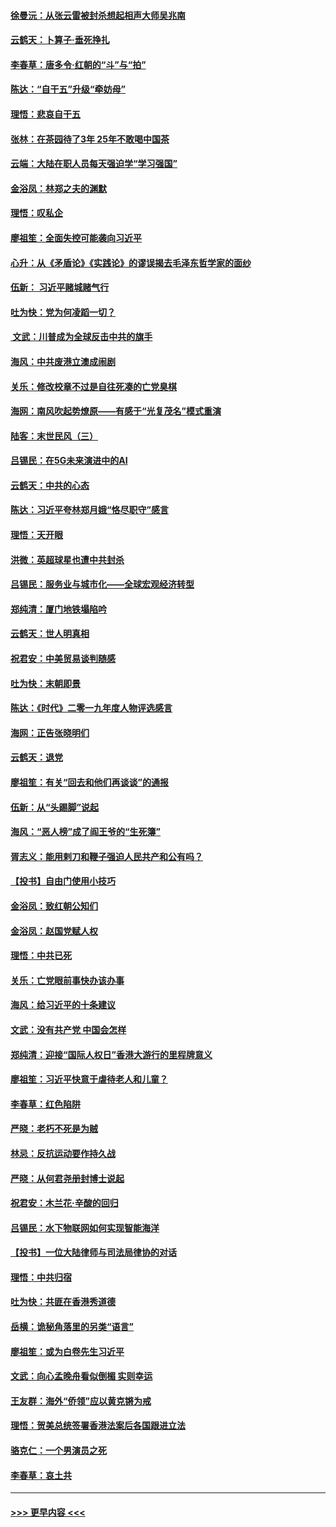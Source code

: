 #### [徐曼沅：从张云雷被封杀想起相声大师吴兆南](../pages/nsc993/n11741816.md?t=12241833) 
#### [云鹤天：卜算子‧垂死挣扎](../pages/nsc993/n11739956.md?t=12241833) 
#### [李春草：唐多令‧红朝的“斗”与“拍”](../pages/nsc993/n11739830.md?t=12241833) 
#### [陈达：“自干五”升级“牵妨母”](../pages/nsc993/n11739724.md?t=12241833) 
#### [理悟：悲哀自干五](../pages/nsc993/n11739547.md?t=12241833) 
#### [张林：在茶园待了3年 25年不敢喝中国茶](../pages/nsc993/n11739240.md?t=12241833) 
#### [云端：大陆在职人员每天强迫学“学习强国”](../pages/nsc993/n11738735.md?t=12241833) 
#### [金浴凤：林郑之夫的渊默](../pages/nsc993/n11737735.md?t=12241833) 
#### [理悟：叹私企](../pages/nsc993/n11737715.md?t=12241833) 
#### [廖祖笙：全面失控可能袭向习近平](../pages/nsc993/n11737704.md?t=12241833) 
#### [心升：从《矛盾论》《实践论》的谬误揭去毛泽东哲学家的面纱](../pages/nsc993/n11736962.md?t=12241833) 
#### [伍新： 习近平赌城赌气行](../pages/nsc993/n11736929.md?t=12241833) 
#### [吐为快：党为何凌蹈一切？](../pages/nsc993/n11736915.md?t=12241833) 
#### [ 文武：川普成为全球反击中共的旗手](../pages/nsc993/n11736882.md?t=12241833) 
#### [海风：中共废港立澳成闹剧](../pages/nsc993/n11735857.md?t=12241833) 
#### [关乐：修改校章不过是自往死凑的亡党臭棋](../pages/nsc993/n11735097.md?t=12241833) 
#### [海网：南风吹起势燎原——有感于“光复茂名”模式重演](../pages/nsc993/n11732308.md?t=12241833) 
#### [陆客：末世民风（三）](../pages/nsc993/n11732211.md?t=12241833) 
#### [吕锡民：在5G未来演进中的AI](../pages/nsc993/n11730010.md?t=12241833) 
#### [云鹤天：中共的心态](../pages/nsc993/n11729906.md?t=12241833) 
#### [陈达：习近平夸林郑月娥“恪尽职守”感言](../pages/nsc993/n11729881.md?t=12241833) 
#### [理悟：天开眼](../pages/nsc993/n11729699.md?t=12241833) 
#### [洪微：英超球星也遭中共封杀](../pages/nsc993/n11727243.md?t=12241833) 
#### [吕锡民：服务业与城市化——全球宏观经济转型](../pages/nsc993/n11725845.md?t=12241833) 
#### [郑纯清：厦门地铁塌陷吟](../pages/nsc993/n11725813.md?t=12241833) 
#### [云鹤天：世人明真相](../pages/nsc993/n11725621.md?t=12241833) 
#### [祝君安：中美贸易谈判随感](../pages/nsc993/n11725609.md?t=12241833) 
#### [吐为快：末朝即景](../pages/nsc993/n11723365.md?t=12241833) 
#### [陈达：《时代》二零一九年度人物评选感言](../pages/nsc993/n11723337.md?t=12241833) 
#### [海网：正告张晓明们](../pages/nsc993/n11723228.md?t=12241833) 
#### [云鹤天：退党](../pages/nsc993/n11723056.md?t=12241833) 
#### [廖祖笙：有关“回去和他们再谈谈”的通报](../pages/nsc993/n11722442.md?t=12241833) 
#### [伍新：从“头踢脚”说起](../pages/nsc993/n11722429.md?t=12241833) 
#### [海风：“恶人榜”成了阎王爷的“生死簿”](../pages/nsc993/n11722272.md?t=12241833) 
#### [胥志义：能用剌刀和鞭子强迫人民共产和公有吗？](../pages/nsc993/n11720569.md?t=12241833) 
#### [【投书】自由门使用小技巧](../pages/nsc993/n11720180.md?t=12241833) 
#### [金浴凤：致红朝公知们](../pages/nsc993/n11720563.md?t=12241833) 
#### [金浴凤：赵国党赋人权](../pages/nsc993/n11720533.md?t=12241833) 
#### [理悟：中共已死](../pages/nsc993/n11720233.md?t=12241833) 
#### [关乐：亡党眼前事快办该办事](../pages/nsc993/n11719160.md?t=12241833) 
#### [海风：给习近平的十条建议](../pages/nsc993/n11717616.md?t=12241833) 
#### [文武：没有共产党 中国会怎样](../pages/nsc993/n11717584.md?t=12241833) 
#### [郑纯清：迎接“国际人权日”香港大游行的里程牌意义](../pages/nsc993/n11717417.md?t=12241833) 
#### [廖祖笙：习近平快意于虐待老人和儿童？](../pages/nsc993/n11715313.md?t=12241833) 
#### [李春草：红色陷阱](../pages/nsc993/n11715029.md?t=12241833) 
#### [严晓：老朽不死是为贼](../pages/nsc993/n11712910.md?t=12241833) 
#### [林忌：反抗运动要作持久战](../pages/nsc993/n11712623.md?t=12241833) 
#### [严晓：从何君尧册封博士说起](../pages/nsc993/n11712465.md?t=12241833) 
#### [祝君安：木兰花·辛酸的回归](../pages/nsc993/n11712381.md?t=12241833) 
#### [吕锡民：水下物联网如何实现智能海洋](../pages/nsc993/n11711158.md?t=12241833) 
#### [【投书】一位大陆律师与司法局律协的对话](../pages/nsc993/n11709675.md?t=12241833) 
#### [理悟：中共归宿](../pages/nsc993/n11710059.md?t=12241833) 
#### [吐为快：共匪在香港秀道德](../pages/nsc993/n11709979.md?t=12241833) 
#### [岳横：诡秘角落里的另类“语言”](../pages/nsc993/n11709792.md?t=12241833) 
#### [廖祖笙：或为白卷先生习近平](../pages/nsc993/n11708330.md?t=12241833) 
#### [文武：向心孟晚舟看似倒楣 实则幸运](../pages/nsc993/n11708236.md?t=12241833) 
#### [王友群：海外“侨领”应以黄克锵为戒](../pages/nsc993/n11706176.md?t=12241833) 
#### [理悟：贺美总统签署香港法案后各国跟进立法](../pages/nsc993/n11706853.md?t=12241833) 
#### [骆克仁：一个男演员之死](../pages/nsc993/n11706677.md?t=12241833) 
#### [李春草：哀土共](../pages/nsc993/n11706255.md?t=12241833) 

----
#### [ >>> 更早内容 <<< ](../indexes/nsc993-earlier.md)

